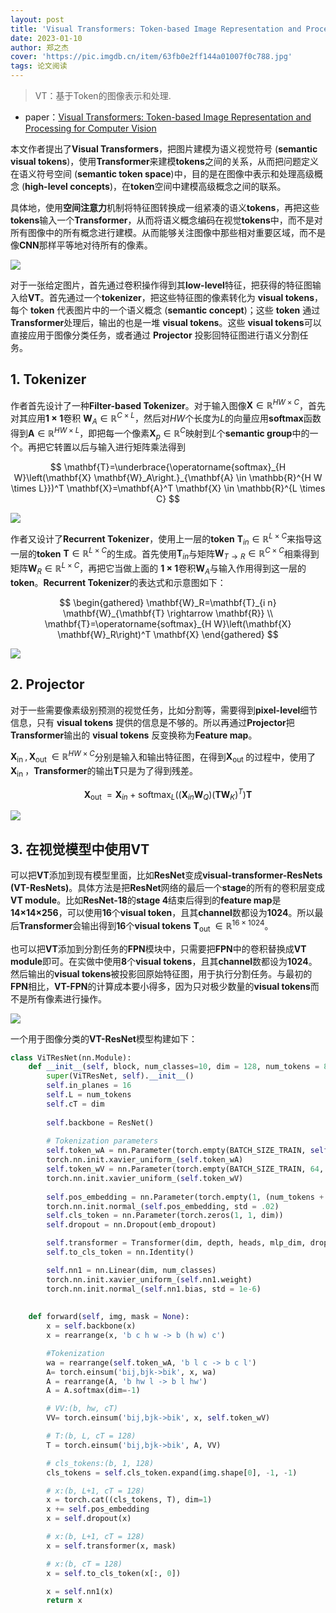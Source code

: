 ```yaml
---
layout: post
title: 'Visual Transformers: Token-based Image Representation and Processing for Computer Vision'
date: 2023-01-10
author: 郑之杰
cover: 'https://pic.imgdb.cn/item/63fb0e2ff144a01007f0c788.jpg'
tags: 论文阅读
---
```


> VT：基于Token的图像表示和处理.

- paper：[Visual Transformers: Token-based Image Representation and Processing for Computer Vision](https://arxiv.org/abs/2006.03677)

本文作者提出了**Visual Transformers**，把图片建模为语义视觉符号 (**semantic visual tokens**)，使用**Transformer**来建模**tokens**之间的关系，从而把问题定义在语义符号空间 (**semantic token space**)中，目的是在图像中表示和处理高级概念 (**high-level concepts**)，在**token**空间中建模高级概念之间的联系。

具体地，使用**空间注意力**机制将特征图转换成一组紧凑的语义**tokens**，再把这些**tokens**输入一个**Transformer**，从而将语义概念编码在视觉**tokens**中，而不是对所有图像中的所有概念进行建模。从而能够关注图像中那些相对重要区域，而不是像**CNN**那样平等地对待所有的像素。

![](https://pic.imgdb.cn/item/63fc51c0f144a01007a5a4ee.jpg)

对于一张给定图片，首先通过卷积操作得到其**low-level**特征，把获得的特征图输入给**VT**。首先通过一个**tokenizer**，把这些特征图的像素转化为 **visual tokens**，每个 **token** 代表图片中的一个语义概念 (**semantic concept**)；这些 **token** 通过**Transformer**处理后，输出的也是一堆 **visual tokens**。这些 **visual tokens**可以直接应用于图像分类任务，或者通过 **Projector** 投影回特征图进行语义分割任务。

## 1. Tokenizer

作者首先设计了一种**Filter-based Tokenizer**。对于输入图像$\mathbf{X} \in \mathbb{R}^{H W \times C}$，首先对其应用**1 × 1**卷积 $\mathbf{W}_A \in \mathbb{R}^{C \times L}$，然后对$HW$个长度为$L$的向量应用**softmax**函数得到$\mathbf{A} \in \mathbb{R}^{H W \times L}$，即把每一个像素$\mathbf{X}_p \in \mathbb{R}^{C}$映射到$L$个**semantic group**中的一个。再把它转置以后与输入进行矩阵乘法得到 

$$
\mathbf{T}=\underbrace{\operatorname{softmax}_{H W}\left(\mathbf{X} \mathbf{W}_A\right.}_{\mathbf{A} \in \mathbb{R}^{H W \times L}})^T \mathbf{X}=\mathbf{A}^T \mathbf{X} \in \mathbb{R}^{L \times C}
$$

![](https://pic.imgdb.cn/item/63fc54d1f144a01007a9b99c.jpg)

作者又设计了**Recurrent Tokenizer**，使用上一层的**token** $\mathbf{T}_{i n} \in \mathbb{R}^{L \times C}$来指导这一层的**token** $\mathbf{T} \in \mathbb{R}^{L \times C}$的生成。首先使用$\mathbf{T}_{i n}$与矩阵$\mathbf{W}_{T \rightarrow R} \in \mathbb{R}^{C \times C}$相乘得到矩阵$\mathbf{W}_{R} \in \mathbb{R}^{L \times C}$，再把它当做上面的 **1 × 1**卷积$\mathbf{W}_A$与输入作用得到这一层的**token**。**Recurrent Tokenizer**的表达式和示意图如下：

$$
\begin{gathered}
\mathbf{W}_R=\mathbf{T}_{i n} \mathbf{W}_{\mathbf{T} \rightarrow \mathbf{R}} \\
\mathbf{T}=\operatorname{softmax}_{H W}\left(\mathbf{X} \mathbf{W}_R\right)^T \mathbf{X}
\end{gathered}
$$

![](https://pic.imgdb.cn/item/63fc55e4f144a01007aba9fd.jpg)


## 2. Projector

对于一些需要像素级别预测的视觉任务，比如分割等，需要得到**pixel-level**细节信息，只有 **visual tokens** 提供的信息是不够的。所以再通过**Projector**把**Transformer**输出的 **visual tokens** 反变换称为**Feature map**。

$\mathbf{X}_{\text {in }}, \mathbf{X}_{\text {out }} \in \mathbb{R}^{H W \times C}$分别是输入和输出特征图，在得到$\mathbf{X}_{\text {out }}$的过程中，使用了$\mathbf{X}_{\text {in }}$，**Transformer**的输出$\mathbf{T}$只是为了得到残差。

$$
\mathbf{X}_{\text {out }}=\mathbf{X}_{i n}+\operatorname{softmax}_L\left(\left(\mathbf{X}_{i n} \mathbf{W}_Q\right)\left(\mathbf{T} \mathbf{W}_K\right)^T\right) \mathbf{T}
$$

![](https://pic.imgdb.cn/item/63fc57ddf144a01007ae843d.jpg)

## 3. 在视觉模型中使用VT

可以把**VT**添加到现有模型里面，比如**ResNet**变成**visual-transformer-ResNets (VT-ResNets)**。具体方法是把**ResNet**网络的最后一个**stage**的所有的卷积层变成**VT module**。比如**ResNet-18**的**stage 4**结束后得到的**feature map**是**14×14×256**，可以使用**16**个**visual token**，且其**channel**数都设为**1024**。所以最后**Transformer**会输出得到**16**个**visual tokens** $\mathbf{T}_{\text {out }} \in \mathbb{R}^{16 \times 1024}$。

也可以把**VT**添加到分割任务的**FPN**模块中，只需要把**FPN**中的卷积替换成**VT module**即可。在实做中使用**8**个**visual tokens**，且其**channel**数都设为**1024**。然后输出的**visual tokens**被投影回原始特征图，用于执行分割任务。与最初的**FPN**相比，**VT-FPN**的计算成本要小得多，因为只对极少数量的**visual tokens**而不是所有像素进行操作。

![](https://pic.imgdb.cn/item/63fc5c35f144a01007b57b0b.jpg)

一个用于图像分类的**VT-ResNet**模型构建如下：

```python
class ViTResNet(nn.Module):
    def __init__(self, block, num_classes=10, dim = 128, num_tokens = 8, mlp_dim = 256, heads = 8, depth = 6, emb_dropout = 0.1, dropout= 0.1):
        super(ViTResNet, self).__init__()
        self.in_planes = 16
        self.L = num_tokens
        self.cT = dim
        
        self.backbone = ResNet()
    
        # Tokenization parameters
        self.token_wA = nn.Parameter(torch.empty(BATCH_SIZE_TRAIN, self.L, 64),requires_grad = True)
        torch.nn.init.xavier_uniform_(self.token_wA)
        self.token_wV = nn.Parameter(torch.empty(BATCH_SIZE_TRAIN, 64, self.cT),requires_grad = True)
        torch.nn.init.xavier_uniform_(self.token_wV)        
        
        self.pos_embedding = nn.Parameter(torch.empty(1, (num_tokens + 1), dim))
        torch.nn.init.normal_(self.pos_embedding, std = .02)
        self.cls_token = nn.Parameter(torch.zeros(1, 1, dim))
        self.dropout = nn.Dropout(emb_dropout)

        self.transformer = Transformer(dim, depth, heads, mlp_dim, dropout)
        self.to_cls_token = nn.Identity()

        self.nn1 = nn.Linear(dim, num_classes)
        torch.nn.init.xavier_uniform_(self.nn1.weight)
        torch.nn.init.normal_(self.nn1.bias, std = 1e-6)
    
        
    def forward(self, img, mask = None):
        x = self.backbone(x) 
        x = rearrange(x, 'b c h w -> b (h w) c')

        #Tokenization 
        wa = rearrange(self.token_wA, 'b l c -> b c l')
        A= torch.einsum('bij,bjk->bik', x, wa) 
        A = rearrange(A, 'b hw l -> b l hw')
        A = A.softmax(dim=-1)

        # VV:(b, hw, cT)
        VV= torch.einsum('bij,bjk->bik', x, self.token_wV)  

        # T:(b, L, cT = 128)
        T = torch.einsum('bij,bjk->bik', A, VV)  

        # cls_tokens:(b, 1, 128)
        cls_tokens = self.cls_token.expand(img.shape[0], -1, -1)

        # x:(b, L+1, cT = 128)
        x = torch.cat((cls_tokens, T), dim=1)
        x += self.pos_embedding
        x = self.dropout(x)

        # x:(b, L+1, cT = 128)
        x = self.transformer(x, mask)

        # x:(b, cT = 128)
        x = self.to_cls_token(x[:, 0])   

        x = self.nn1(x)
        return x
```